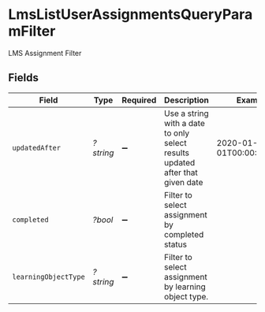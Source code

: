 # LmsListUserAssignmentsQueryParamFilter

LMS Assignment Filter


## Fields

| Field                                                                         | Type                                                                          | Required                                                                      | Description                                                                   | Example                                                                       |
| ----------------------------------------------------------------------------- | ----------------------------------------------------------------------------- | ----------------------------------------------------------------------------- | ----------------------------------------------------------------------------- | ----------------------------------------------------------------------------- |
| `updatedAfter`                                                                | *?string*                                                                     | :heavy_minus_sign:                                                            | Use a string with a date to only select results updated after that given date | 2020-01-01T00:00:00.000Z                                                      |
| `completed`                                                                   | *?bool*                                                                       | :heavy_minus_sign:                                                            | Filter to select assignment by completed status                               |                                                                               |
| `learningObjectType`                                                          | *?string*                                                                     | :heavy_minus_sign:                                                            | Filter to select assignment by learning object type.                          |                                                                               |